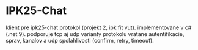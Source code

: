 # IPK25-Chat
klient pre ipk25-chat protokol (projekt 2, ipk fit vut). implementovane v c# (.net 9). podporuje tcp aj udp varianty protokolu vratane autentifikacie, sprav, kanalov a udp spolahlivosti (confirm, retry, timeout).
